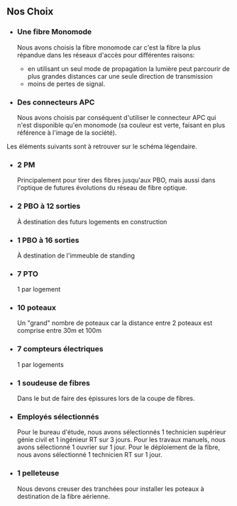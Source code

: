 ## Nos Choix

- ### Une fibre Monomode

  Nous avons choisis la fibre monomode car c'est la fibre la plus répandue
  dans les réseaux d'accès pour différentes raisons:

  - en utilisant un seul mode de propagation la lumière peut parcourir de plus grandes distances car une seule direction de transmission
  - moins de pertes de signal.

- ### Des connecteurs APC

  Nous avons choisis par conséquent d'utiliser le connecteur APC
  qui n'est disponible qu'en monomode (sa couleur est verte, faisant en plus référence à l'image de la société).


Les éléments suivants sont à retrouver sur le schéma légendaire.

- ### 2 PM
  Principalement pour tirer des fibres jusqu'aux PBO, mais aussi dans l'optique de futures évolutions du réseau de fibre optique.

- ### 2 PBO à 12 sorties
  À destination des futurs logements en construction

- ### 1 PBO à 16 sorties
  À destination de l'immeuble de standing

- ### 7 PTO
  1 par logement

- ### 10 poteaux
  Un "grand" nombre de poteaux car la distance entre 2 poteaux est comprise entre 30m et 100m


- ### 7 compteurs électriques
  1 par logements


- ### 1 soudeuse de fibres
  Dans le but de faire des épissures lors de la coupe de fibres.

- ### Employés sélectionnés
  Pour le bureau d'étude, nous avons sélectionnés 1 technicien supérieur génie civil et 1 ingénieur RT sur 3 jours. Pour les travaux manuels, nous avons sélectionné 1 ouvrier sur 1 jour. Pour le déploiement de la fibre, nous avons sélectionné 1 technicien RT sur 1 jour.


- ### 1 pelleteuse
  Nous devons creuser des tranchées pour installer les poteaux à destination de la fibre aérienne.
